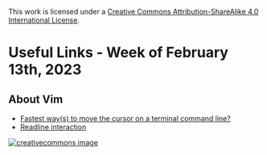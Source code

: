 This work is licensed under a
[Creative Commons Attribution-ShareAlike 4.0 International License](http://creativecommons.org/licenses/by-sa/4.0/).

# Useful Links - Week of February 13th, 2023

## About Vim

- [Fastest way(s) to move the cursor on a terminal command line?](https://stackoverflow.com/questions/657130/fastest-ways-to-move-the-cursor-on-a-terminal-command-line)
- [Readline interaction](https://www.gnu.org/software/bash/manual/bash.html#Readline-Interaction)

[![creativecommons image](https://i.creativecommons.org/l/by-sa/4.0/80x15.png)](http://creativecommons.org/licenses/by-sa/4.0/)
